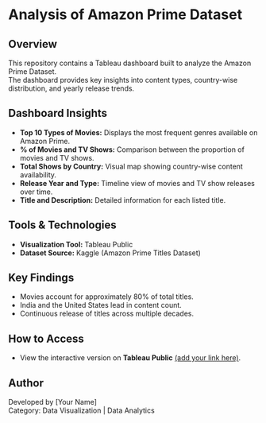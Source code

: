 # Analysis of Amazon Prime Dataset

## Overview
This repository contains a Tableau dashboard built to analyze the Amazon Prime Dataset.  
The dashboard provides key insights into content types, country-wise distribution, and yearly release trends.

## Dashboard Insights
- **Top 10 Types of Movies:** Displays the most frequent genres available on Amazon Prime.  
- **% of Movies and TV Shows:** Comparison between the proportion of movies and TV shows.  
- **Total Shows by Country:** Visual map showing country-wise content availability.  
- **Release Year and Type:** Timeline view of movies and TV show releases over time.  
- **Title and Description:** Detailed information for each listed title.

## Tools & Technologies
- **Visualization Tool:** Tableau Public  
- **Dataset Source:** Kaggle (Amazon Prime Titles Dataset)

## Key Findings
- Movies account for approximately 80% of total titles.  
- India and the United States lead in content count.  
- Continuous release of titles across multiple decades.

## How to Access
- View the interactive version on **Tableau Public** [(add your link here)](https://public.tableau.com/app/profile/abhi.b.h/viz/Book3_17605402202260/Dashboard1?publish=yes).  


## Author
Developed by [Your Name]  
Category: Data Visualization | Data Analytics
